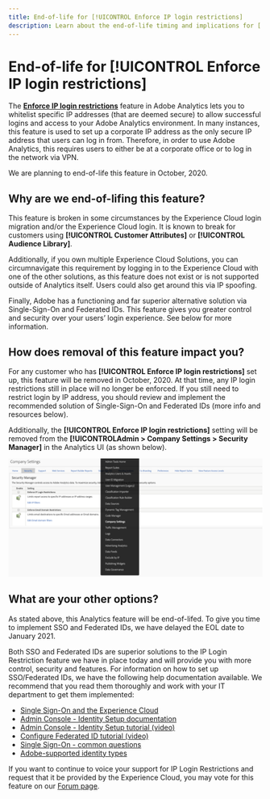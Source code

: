 ```yaml
---
title: End-of-life for [!UICONTROL Enforce IP login restrictions]
description: Learn about the end-of-life timing and implications for [!UICONTROL Enforce IP login restrictions]
---
```


# End-of-life for [!UICONTROL Enforce IP login restrictions]

The **[Enforce IP login restrictions](/help/admin/company/security-manager.md)** feature in Adobe Analytics lets you to whitelist specific IP addresses (that are deemed secure) to allow successful logins and access to your Adobe Analytics environment. In many instances, this feature is used to set up a corporate IP address as the only secure IP address that users can log in from. Therefore, in order to use Adobe Analytics, this requires users to either be at a corporate office or to log in the network via VPN. 

We are planning to end-of-life this feature in October, 2020.

## Why are we end-of-lifing this feature?

This feature is broken in some circumstances by the Experience Cloud login migration and/or the Experience Cloud login. It is known to break for customers using **[!UICONTROL Customer Attributes]** or **[!UICONTROL Audience Library]**. 

Additionally, if you own multiple Experience Cloud Solutions, you can circumnavigate this requirement by logging in to the Experience Cloud with one of the other solutions, as this feature does not exist or is not supported outside of Analytics itself. Users could also get around this via IP spoofing.

Finally, Adobe has a functioning and far superior alternative solution via Single-Sign-On and Federated IDs. This feature gives you greater control and security over your users’ login experience. See below for more information.

## How does removal of this feature impact you?

For any customer who has **[!UICONTROL Enforce IP login restrictions]** set up, this feature will be removed in October, 2020. At that time, any IP login restrictions still in place will no longer be enforced. If you still need to restrict login by IP address, you should review and implement the recommended solution of Single-Sign-On and Federated IDs (more info and resources below). 

Additionally, the **[!UICONTROL Enforce IP login restrictions]** setting will be removed from the **[!UICONTROLAdmin > Company Settings > Security Manager]** in the Analytics UI (as shown below). 

![](assets/sec-manager2.png)

## What are your other options?

As stated above, this Analytics feature will be end-of-lifed. To give you time to implement SSO and Federated IDs, we have delayed the EOL date to January 2021. 

Both SSO and Federated IDs are superior solutions to the IP Login Restriction feature we have in place today and will provide you with more control, security and features. For information on how to set up SSO/Federated IDs, we have the following help documentation available. We recommend that you read them thoroughly and work with your IT department to get them implemented:

* [Single Sign-On and the Experience Cloud](https://spark.adobe.com/page/JeSB8EPEQIvjD/)
* [Admin Console - Identity Setup documentation](https://helpx.adobe.com/enterprise/using/set-up-identity.html)
* [Admin Console - Identity Setup tutorial (video)](https://helpx.adobe.com/enterprise/how-to/identity-directories-domains.html?playlist=/ccx/v1/collection/product/enterprise/topics/enterprise-identity/collection.ccx.js&ref=helpx.adobe.com)
* [Configure Federated ID tutorial (video)](https://helpx.adobe.com/enterprise/how-to/identity-configure-ids.html?playlist=/ccx/v1/collection/product/enterprise/topics/enterprise-identity/collection.ccx.js&ref=helpx.adobe.com)
* [Single Sign-On - common questions](https://helpx.adobe.com/enterprise/using/sso-faq.html)
* [Adobe-supported identity types](https://helpx.adobe.com/enterprise/using/identity.html)

If you want to continue to voice your support for IP Login Restrictions and request that it be provided by the Experience Cloud, you may vote for this feature on our [Forum page](https://forums.adobe.com/ideas/11648).
